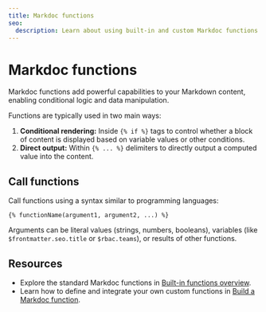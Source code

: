 ```yaml
---
title: Markdoc functions
seo:
  description: Learn about using built-in and custom Markdoc functions in Redocly.
---
```


# Markdoc functions

Markdoc functions add powerful capabilities to your Markdown content, enabling conditional logic and data manipulation.

Functions are typically used in two main ways:

1. **Conditional rendering:** Inside `{% if %}` tags to control whether a block of content is displayed based on variable values or other conditions.
2. **Direct output:** Within `{% ... %}` delimiters to directly output a computed value into the content.

## Call functions

Call functions using a syntax similar to programming languages:

`{% functionName(argument1, argument2, ...) %}`

Arguments can be literal values (strings, numbers, booleans), variables (like `$frontmatter.seo.title` or `$rbac.teams`), or results of other functions.

## Resources

- Explore the standard Markdoc functions in [Built-in functions overview](./built-in.md).
- Learn how to define and integrate your own custom functions in [Build a Markdoc function](../../../extend/tutorials/build-custom-function.md).
